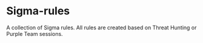 # Sigma-rules

A collection of Sigma rules.
All rules are created based on Threat Hunting or Purple Team sessions.

